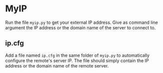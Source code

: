 # MyIP

Run the file `myip.py` to get your external IP address.
Give as command line argument the IP address or the domain name of the server to connect to.

## ip.cfg

Add a file named `ip.cfg` in the same folder of `myip.py` to automatically configure the remote's server IP.
The file should simply contain the IP address or the domain name of the remote server.
